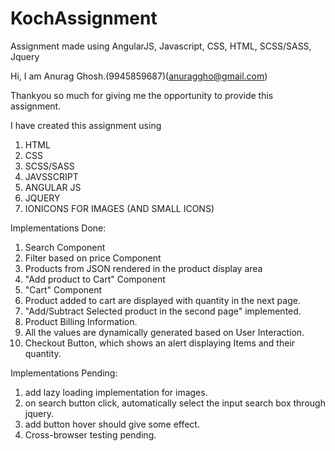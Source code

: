 # KochAssignment
Assignment made using AngularJS, Javascript, CSS, HTML, SCSS/SASS, Jquery

Hi, I am Anurag Ghosh.(9945859687)(anuraggho@gmail.com)

Thankyou so much for giving me the opportunity to provide this assignment.

I have created this assignment using 
1. HTML
2. CSS
3. SCSS/SASS
4. JAVSSCRIPT
5. ANGULAR JS
6. JQUERY
7. IONICONS FOR IMAGES (AND SMALL ICONS)

Implementations Done:
1. Search Component
2. Filter based on price Component
3. Products from JSON rendered in the product display area
4. "Add product to Cart" Component
5. "Cart" Component
6. Product added to cart are displayed with quantity in the next page.
7. "Add/Subtract Selected product in the second page" implemented.
8. Product Billing Information.
9. All the values are dynamically generated based on User Interaction.
10. Checkout Button, which shows an alert displaying Items and their quantity.

Implementations Pending:
1. add lazy loading implementation for images.
2. on search button click, automatically select the input search box through jquery.
3. add button hover should give some effect.
4. Cross-browser testing pending.

